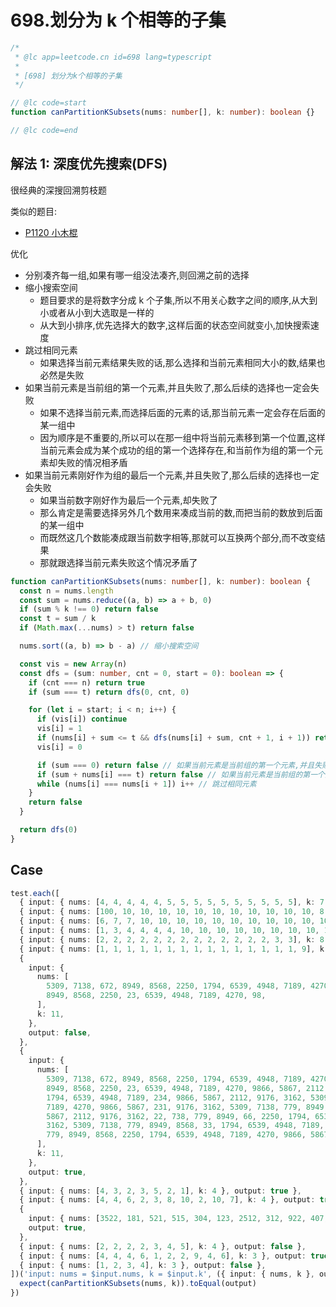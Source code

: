 # 698.划分为 k 个相等的子集

```ts
/*
 * @lc app=leetcode.cn id=698 lang=typescript
 *
 * [698] 划分为k个相等的子集
 */

// @lc code=start
function canPartitionKSubsets(nums: number[], k: number): boolean {}

// @lc code=end
```

## 解法 1: 深度优先搜索(DFS)

很经典的深搜回溯剪枝题

类似的题目:

- [P1120 小木棍](https://www.luogu.com.cn/problem/P1120)

优化

- 分别凑齐每一组,如果有哪一组没法凑齐,则回溯之前的选择
- 缩小搜索空间
  - 题目要求的是将数字分成 k 个子集,所以不用关心数字之间的顺序,从大到小或者从小到大选取是一样的
  - 从大到小排序,优先选择大的数字,这样后面的状态空间就变小,加快搜索速度
- 跳过相同元素
  - 如果选择当前元素结果失败的话,那么选择和当前元素相同大小的数,结果也必然是失败
- 如果当前元素是当前组的第一个元素,并且失败了,那么后续的选择也一定会失败
  - 如果不选择当前元素,而选择后面的元素的话,那当前元素一定会存在后面的某一组中
  - 因为顺序是不重要的,所以可以在那一组中将当前元素移到第一个位置,这样当前元素会成为某个成功的组的第一个选择存在,和当前作为组的第一个元素却失败的情况相矛盾
- 如果当前元素刚好作为组的最后一个元素,并且失败了,那么后续的选择也一定会失败
  - 如果当前数字刚好作为最后一个元素,却失败了
  - 那么肯定是需要选择另外几个数用来凑成当前的数,而把当前的数放到后面的某一组中
  - 而既然这几个数能凑成跟当前数字相等,那就可以互换两个部分,而不改变结果
  - 那就跟选择当前元素失败这个情况矛盾了

```ts
function canPartitionKSubsets(nums: number[], k: number): boolean {
  const n = nums.length
  const sum = nums.reduce((a, b) => a + b, 0)
  if (sum % k !== 0) return false
  const t = sum / k
  if (Math.max(...nums) > t) return false

  nums.sort((a, b) => b - a) // 缩小搜索空间

  const vis = new Array(n)
  const dfs = (sum: number, cnt = 0, start = 0): boolean => {
    if (cnt === n) return true
    if (sum === t) return dfs(0, cnt, 0)

    for (let i = start; i < n; i++) {
      if (vis[i]) continue
      vis[i] = 1
      if (nums[i] + sum <= t && dfs(nums[i] + sum, cnt + 1, i + 1)) return true
      vis[i] = 0

      if (sum === 0) return false // 如果当前元素是当前组的第一个元素,并且失败了,那么后续的选择也一定会失败
      if (sum + nums[i] === t) return false // 如果当前元素是当前组的第一个元素,并且失败了,那么后续的选择也一定会失败
      while (nums[i] === nums[i + 1]) i++ // 跳过相同元素
    }
    return false
  }

  return dfs(0)
}
```

## Case

```ts
test.each([
  { input: { nums: [4, 4, 4, 4, 4, 5, 5, 5, 5, 5, 5, 5, 5, 5, 5], k: 7 }, output: false },
  { input: { nums: [100, 10, 10, 10, 10, 10, 10, 10, 10, 10, 10, 10, 8, 78, 71, 73], k: 2 }, output: false },
  { input: { nums: [6, 7, 7, 10, 10, 10, 10, 10, 10, 10, 10, 10, 10, 10, 10, 10], k: 15 }, output: false },
  { input: { nums: [1, 3, 4, 4, 4, 4, 10, 10, 10, 10, 10, 10, 10, 10, 10, 10], k: 12 }, output: false },
  { input: { nums: [2, 2, 2, 2, 2, 2, 2, 2, 2, 2, 2, 2, 2, 3, 3], k: 8 }, output: false },
  { input: { nums: [1, 1, 1, 1, 1, 1, 1, 1, 1, 1, 1, 1, 1, 1, 1, 9], k: 8 }, output: false },
  {
    input: {
      nums: [
        5309, 7138, 672, 8949, 8568, 2250, 1794, 6539, 4948, 7189, 4270, 9866, 5867, 2112, 9176, 3162, 5309, 7138, 779,
        8949, 8568, 2250, 23, 6539, 4948, 7189, 4270, 98,
      ],
      k: 11,
    },
    output: false,
  },
  {
    input: {
      nums: [
        5309, 7138, 672, 8949, 8568, 2250, 1794, 6539, 4948, 7189, 4270, 9866, 5867, 2112, 9176, 3162, 5309, 7138, 779,
        8949, 8568, 2250, 23, 6539, 4948, 7189, 4270, 9866, 5867, 2112, 9176, 3162, 5309, 7138, 779, 8949, 8568, 2250,
        1794, 6539, 4948, 7189, 234, 9866, 5867, 2112, 9176, 3162, 5309, 7138, 779, 8949, 8568, 2250, 1794, 6539, 4948,
        7189, 4270, 9866, 5867, 231, 9176, 3162, 5309, 7138, 779, 8949, 8568, 2250, 1794, 6539, 4948, 7189, 4270, 9866,
        5867, 2112, 9176, 3162, 22, 738, 779, 8949, 66, 2250, 1794, 6539, 4948, 7189, 4270, 9866, 5867, 2112, 9176,
        3162, 5309, 7138, 779, 8949, 8568, 33, 1794, 6539, 4948, 7189, 4270, 9866, 5867, 2112, 9176, 3162, 5309, 7138,
        779, 8949, 8568, 2250, 1794, 6539, 4948, 7189, 4270, 9866, 5867, 2112, 9176, 3169,
      ],
      k: 11,
    },
    output: true,
  },
  { input: { nums: [4, 3, 2, 3, 5, 2, 1], k: 4 }, output: true },
  { input: { nums: [4, 4, 6, 2, 3, 8, 10, 2, 10, 7], k: 4 }, output: true },
  {
    input: { nums: [3522, 181, 521, 515, 304, 123, 2512, 312, 922, 407, 146, 1932, 4037, 2646, 3871, 269], k: 5 },
    output: true,
  },
  { input: { nums: [2, 2, 2, 2, 3, 4, 5], k: 4 }, output: false },
  { input: { nums: [4, 4, 4, 6, 1, 2, 2, 9, 4, 6], k: 3 }, output: true },
  { input: { nums: [1, 2, 3, 4], k: 3 }, output: false },
])('input: nums = $input.nums, k = $input.k', ({ input: { nums, k }, output }) => {
  expect(canPartitionKSubsets(nums, k)).toEqual(output)
})
```
